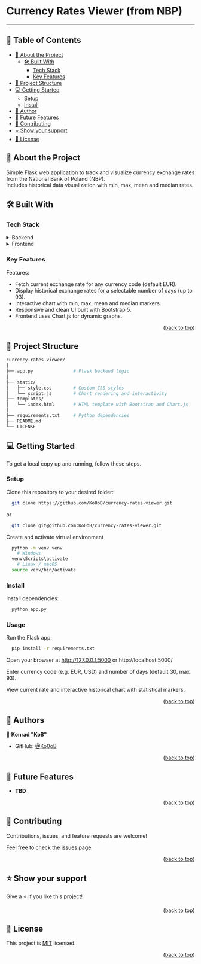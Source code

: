 # Currency Rates Viewer (from NBP)
---

<a name="readme-top"></a>
<!-- TABLE OF CONTENTS -->

## 📗 Table of Contents

- [📖 About the Project](#about-project)
  - [🛠 Built With](#built-with)
    - [Tech Stack](#tech-stack)
    - [Key Features](#key-features)
- [🧩 Project Structure](#project-structure)
- [💻 Getting Started](#getting-started)
  - [Setup](#setup)
  - [Install](#install)
- [👥 Author](#author)
- [🔭 Future Features](#future-features)
- [🤝 Contributing](#contributing)
- [⭐️ Show your support](#support)
- [📝 License](#license)
<!-- - [🙏 Acknowledgements](#acknowledgements)-->

<!-- PROJECT DESCRIPTION -->
## 📖 About the Project <a name="about-project"></a>

Simple Flask web application to track and visualize currency exchange rates from the National Bank of Poland (NBP).  
Includes historical data visualization with min, max, mean and median rates.


## 🛠 Built With <a name="built-with"></a>

### Tech Stack <a name="tech-stack"></a>

<details>
  <summary>Backend</summary>
  <ul>
    <li><a href="https://www.python.org/">Phyton</a></li>
    <li><a href="https://palletsprojects.com/projects/flask">Flask</a></li>
    <li><a href="https://requests.readthedocs.io/en/latest/">Requests</a></li>
  </ul>
</details>
<details>
  <summary>Frontend</summary>
  <ul>
    <li><a href="https://www.w3.org/TR/html52/">HTML5</a></li>
    <li><a href="https://www.w3.org/Style/CSS/Overview.en.html">CSS3</a></li>
    <li><a href="https://developer.mozilla.org/en-US/docs/Web/JavaScript">JavaScript</a></li>
    <li><a href="https://www.chartjs.org/">Chart.js</a></li>
    <li><a href="https://getbootstrap.com/docs/5.3/">Bootstrap 5</a></li>
  </ul>
</details>


<!-- Features -->

### Key Features <a name="key-features"></a>

Features:

- Fetch current exchange rate for any currency code (default EUR).  
- Display historical exchange rates for a selectable number of days (up to 93).  
- Interactive chart with min, max, mean and median markers.  
- Responsive and clean UI built with Bootstrap 5.  
- Frontend uses Chart.js for dynamic graphs.

<p align="right">(<a href="#readme-top">back to top</a>)</p>


<!-- PROJECT STRUCTURE -->

## 🧩 Project Structure <a name="project-structure"></a>

```sh
currency-rates-viewer/
│
├── app.py               # Flask backend logic
│
├── static/
│   ├── style.css        # Custom CSS styles
│   └── script.js        # Chart rendering and interactivity
├── templates/
│   └── index.html       # HTML template with Bootstrap and Chart.js
│
├── requirements.txt     # Python dependencies
├── README.md
└── LICENSE
```

<!-- GETTING STARTED -->

## 💻 Getting Started <a name="getting-started"></a>

To get a local copy up and running, follow these steps.

### Setup
Clone this repository to your desired folder:

```sh
  git clone https://github.com/Ko0oB/currency-rates-viewer.git
```
or 
```sh
  git clone git@github.com:Ko0oB/currency-rates-viewer.git
```
Create and activate virtual environment
```sh
  python -m venv venv
    # Windows
  venv\Scripts\activate
    # Linux / macOS
  source venv/bin/activate
```


### Install
Install dependencies:
```sh
  python app.py
```

### Usage
Run the Flask app:
```sh
  pip install -r requirements.txt
```
Open your browser at http://127.0.0.1:5000 or http://localhost:5000/ 

Enter currency code (e.g. EUR, USD) and number of days (default 30, max 93).

View current rate and interactive historical chart with statistical markers.

<p align="right">(<a href="#readme-top">back to top</a>)</p>


<!-- AUTHORS -->

## 👥 Authors <a name="author"></a>

👤 **Konrad "KoB"**

- GitHub: [@Ko0oB](https://github.com/Ko0oB)

<p align="right">(<a href="#readme-top">back to top</a>)</p>

<!-- FUTURE FEATURES -->

## 🔭 Future Features <a name="future-features"></a>

- **TBD**

<p align="right">(<a href="#readme-top">back to top</a>)</p>

<!-- CONTRIBUTING -->

## 🤝 Contributing <a name="contributing"></a>

Contributions, issues, and feature requests are welcome!

Feel free to check the [issues page](https://github.com/Ko0oB/Sudoku/issues)

<p align="right">(<a href="#readme-top">back to top</a>)</p>

<!-- SUPPORT -->

## ⭐️ Show your support <a name="support"></a>

Give a ⭐️ if you like this project!

<p align="right">(<a href="#readme-top">back to top</a>)</p>

<!-- ACKNOWLEDGEMENTS -->
<!-- 
## 🙏 Acknowledgments <a name="acknowledgements"></a>

N/A

<p align="right">(<a href="#readme-top">back to top</a>)</p>
-->
<!-- LICENSE -->

## 📝 License <a name="license"></a>

This project is [MIT](./LICENSE) licensed.

<p align="right">(<a href="#readme-top">back to top</a>)</p>
